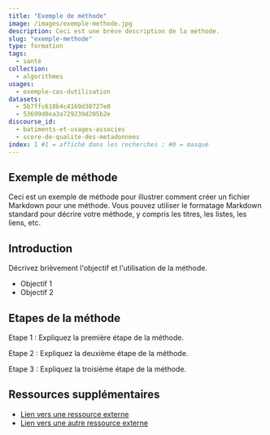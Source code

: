 ```yaml
---
title: "Exemple de méthode"
image: /images/exemple-methode.jpg
description: Ceci est une brève description de la méthode.
slug: "exemple-methode"
type: formation
tags:
  - santé
collection:
  - algorithmes
usages:
  - exemple-cas-dutilisation
datasets:
  - 5b7ffc618b4c4169d30727e0
  - 53699d0ea3a729239d205b2e
discourse_id: 
  - batiments-et-usages-associes
  - score-de-qualite-des-metadonnees
index: 1 #1 = affiché dans les recherches ; #0 = masqué
---
```


## Exemple de méthode

Ceci est un exemple de méthode pour illustrer comment créer un fichier Markdown pour une méthode. Vous pouvez utiliser le formatage Markdown standard pour décrire votre méthode, y compris les titres, les listes, les liens, etc.

## Introduction

Décrivez brièvement l'objectif et l'utilisation de la méthode.

- Objectif 1
- Objectif 2

## Etapes de la méthode

Etape 1 : Expliquez la première étape de la méthode.

Etape 2 : Expliquez la deuxième étape de la méthode.

Etape 3 : Expliquez la troisième étape de la méthode.

## Ressources supplémentaires

- [Lien vers une ressource externe](https://example.com)
- [Lien vers une autre ressource externe](https://example.org)
